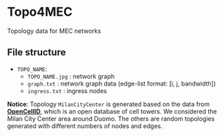 # Topo4MEC
Topology data for MEC networks

## File structure
- `TOPO_NAME`:
    - `TOPO_NAME.jpg` : network graph
    - `graph.txt`     : network graph data (edge-list format: [i, j, bandwidth])
    - `ingress.txt`   : ingress nodes

**Notice**:
Topology `MilanCityCenter` is generated based on the data from [**OpenCellID**](https://www.opencellid.org/), which is an open database of cell towers. We considered the Milan City Center area around Duomo. The others are random topologies generated with different numbers of nodes and edges.
